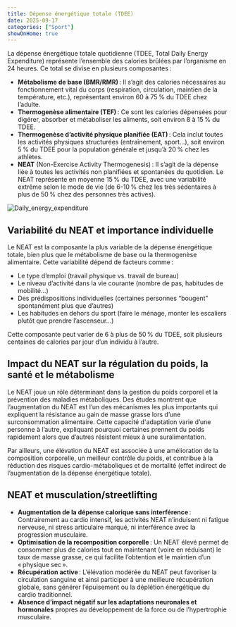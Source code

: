 ```yaml
---
title: Dépense énergétique totale (TDEE)
date: 2025-09-17
categories: ["Sport"]
showOnHome: true
---
```


La dépense énergétique totale quotidienne (TDEE, Total Daily Energy Expenditure) représente l’ensemble des calories brûlées par l’organisme en 24 heures. Ce total se divise en plusieurs composantes :

- **Métabolisme de base (BMR/RMR)** : Il s’agit des calories nécessaires au fonctionnement vital du corps (respiration, circulation, maintien de la température, etc.), représentant environ 60 à 75 % du TDEE chez l’adulte.
- **Thermogenèse alimentaire (TEF)** : Ce sont les calories dépensées pour digérer, absorber et métaboliser les aliments, soit environ 8 à 15 % du TDEE.
- **Thermogenèse d’activité physique planifiée (EAT)** : Cela inclut toutes les activités physiques structurées (entraînement, sport…), soit environ 5 % du TDEE pour la population générale et jusqu’à 20 % chez les athlètes.
- **NEAT** (Non-Exercise Activity Thermogenesis) : Il s’agit de la dépense liée à toutes les activités non planifiées et spontanées du quotidien. Le NEAT représente en moyenne 15 % du TDEE, avec une variabilité extrême selon le mode de vie (de 6-10 % chez les très sédentaires à plus de 50 % chez des personnes très actives).

![Daily_energy_expenditure](/images/daily_energy_expenditure.png)


## Variabilité du NEAT et importance individuelle

Le NEAT est la composante la plus variable de la dépense énergétique totale, bien plus que le métabolisme de base ou la thermogenèse alimentaire. Cette variabilité dépend de facteurs comme :

- Le type d’emploi (travail physique vs. travail de bureau)
- Le niveau d’activité dans la vie courante (nombre de pas, habitudes de mobilité…)
- Des prédispositions individuelles (certaines personnes “bougent” spontanément plus que d’autres)
- Les habitudes en dehors du sport (faire le ménage, monter les escaliers plutôt que prendre l’ascenseur…)

Cette composante peut varier de 6 à plus de 50 % du TDEE, soit plusieurs centaines de calories par jour d’un individu à l’autre.

## Impact du NEAT sur la régulation du poids, la santé et le métabolisme

Le NEAT joue un rôle déterminant dans la gestion du poids corporel et la prévention des maladies métaboliques. Des études montrent que l’augmentation du NEAT est l’un des mécanismes les plus importants qui expliquent la résistance au gain de masse grasse lors d’une surconsommation alimentaire. Cette capacité d'adaptation varie d’une personne à l’autre, expliquant pourquoi certaines prennent du poids rapidement alors que d’autres résistent mieux à une suralimentation.

Par ailleurs, une élévation du NEAT est associée à une amélioration de la composition corporelle, un meilleur contrôle du poids, et contribue à la réduction des risques cardio-métaboliques et de mortalité (effet indirect de l’augmentation de la dépense énergétique totale).

## NEAT et musculation/streetlifting

- **Augmentation de la dépense calorique sans interférence** : Contrairement au cardio intensif, les activités NEAT n’induisent ni fatigue nerveuse, ni stress articulaire marqué, ni interférence avec la progression musculaire.
- **Optimisation de la recomposition corporelle** : Un NEAT élevé permet de consommer plus de calories tout en maintenant (voire en réduisant) le taux de masse grasse, ce qui facilite l’obtention et le maintien d’un « physique sec ».
- **Récupération active** : L’élévation modérée du NEAT peut favoriser la circulation sanguine et ainsi participer à une meilleure récupération globale, sans générer l’épuisement ou la déplétion énergétique du cardio traditionnel.
- **Absence d’impact négatif sur les adaptations neuronales et hormonales** propres au développement de la force ou de l’hypertrophie musculaire.